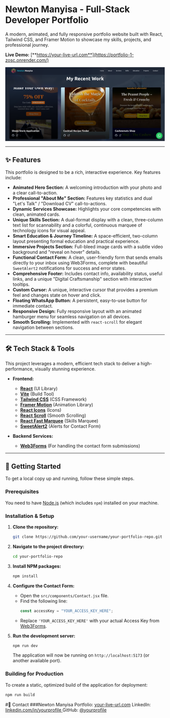 # Newton Manyisa - Full-Stack Developer Portfolio

A modern, animated, and fully responsive portfolio website built with React, Tailwind CSS, and Framer Motion to showcase my skills, projects, and professional journey.

**Live Demo:** [**https://your-live-url.com**](https://portfolio-1-zosc.onrender.com/)

![Portfolio Screenshot](./public/screenshot.png)

---

## ✨ Features

This portfolio is designed to be a rich, interactive experience. Key features include:

- **Animated Hero Section:** A welcoming introduction with your photo and a clear call-to-action.
- **Professional "About Me" Section:** Features key statistics and dual "Let's Talk" / "Download CV" call-to-actions.
- **Dynamic Services Showcase:** Highlights your core competencies with clean, animated cards.
- **Unique Skills Section:** A dual-format display with a clean, three-column text list for scannability and a colorful, continuous marquee of technology icons for visual appeal.
- **Smart Education & Journey Timeline:** A space-efficient, two-column layout presenting formal education and practical experience.
- **Immersive Projects Section:** Full-bleed image cards with a subtle video background and "reveal on hover" details.
- **Functional Contact Form:** A clean, user-friendly form that sends emails directly to your inbox using Web3Forms, complete with beautiful `SweetAlert2` notifications for success and error states.
- **Comprehensive Footer:** Includes contact info, availability status, useful links, and a unique "Digital Craftsmanship" section with interactive tooltips.
- **Custom Cursor:** A unique, interactive cursor that provides a premium feel and changes state on hover and click.
- **Floating WhatsApp Button:** A persistent, easy-to-use button for immediate contact.
- **Responsive Design:** Fully responsive layout with an animated hamburger menu for seamless navigation on all devices.
- **Smooth Scrolling:** Implemented with `react-scroll` for elegant navigation between sections.

---

## 🛠️ Tech Stack & Tools

This project leverages a modern, efficient tech stack to deliver a high-performance, visually stunning experience.

- **Frontend:**

  - [**React**](https://reactjs.org/) (UI Library)
  - [**Vite**](https://vitejs.dev/) (Build Tool)
  - [**Tailwind CSS**](https://tailwindcss.com/) (CSS Framework)
  - [**Framer Motion**](https://www.framer.com/motion/) (Animation Library)
  - [**React Icons**](https://react-icons.github.io/react-icons/) (Icons)
  - [**React Scroll**](https://github.com/fisshy/react-scroll) (Smooth Scrolling)
  - [**React Fast Marquee**](https://www.react-fast-marquee.com/) (Skills Marquee)
  - [**SweetAlert2**](https://sweetalert2.github.io/) (Alerts for Contact Form)

- **Backend Services:**
  - [**Web3Forms**](https://web3forms.com/) (For handling the contact form submissions)

---

## 🚀 Getting Started

To get a local copy up and running, follow these simple steps.

### Prerequisites

You need to have [Node.js](https://nodejs.org/) (which includes `npm`) installed on your machine.

### Installation & Setup

1.  **Clone the repository:**

    ```bash
    git clone https://github.com/your-username/your-portfolio-repo.git
    ```

2.  **Navigate to the project directory:**

    ```bash
    cd your-portfolio-repo
    ```

3.  **Install NPM packages:**

    ```bash
    npm install
    ```

4.  **Configure the Contact Form:**

    - Open the `src/components/Contact.jsx` file.
    - Find the following line:
      ```javascript
      const accessKey = "YOUR_ACCESS_KEY_HERE";
      ```
    - Replace `'YOUR_ACCESS_KEY_HERE'` with your actual Access Key from [Web3Forms](https://web3forms.com).

5.  **Run the development server:**
    ```bash
    npm run dev
    ```
    The application will now be running on `http://localhost:5173` (or another available port).

### Building for Production

To create a static, optimized build of the application for deployment:

```bash
npm run build
```

#👤 Contact
###Newton Manyisa
Portfolio: [your-live-url.com](https://portfolio-1-zosc.onrender.com/)
LinkedIn: [linkedin.com/in/yourprofile ](https://www.linkedin.com/in/manyisa-newton-114781346/)
GitHub: [@yourprofile](https://github.com/manyisanewton)
